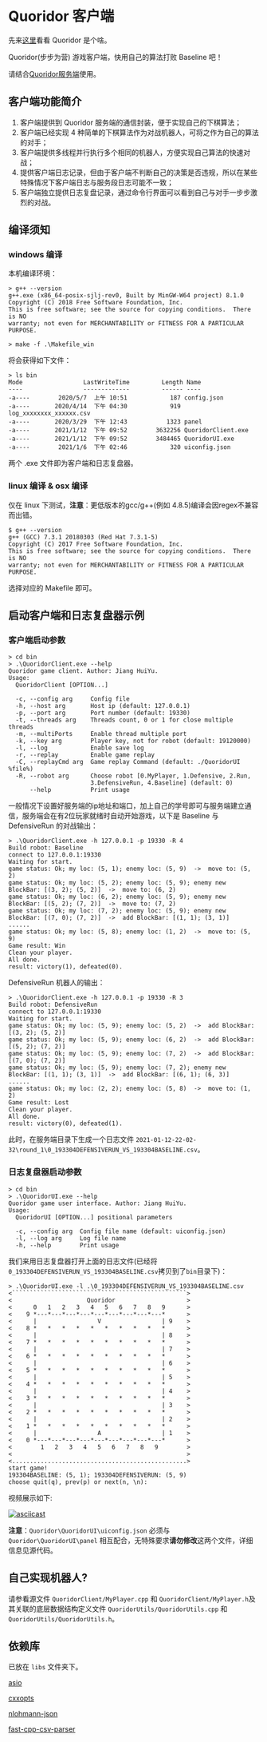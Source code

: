 # Quoridor 客户端 

先来[这里](https://asciinema.org/a/384440)看看 Quoridor 是个啥。

Quoridor(步步为营) 游戏客户端，快用自己的算法打败 Baseline 吧！

请结合[Quoridor服务端](https://github.com/JY0284/quoridor_server)使用。

## 客户端功能简介

1. 客户端提供到 Quoridor 服务端的通信封装，便于实现自己的下棋算法；
2. 客户端已经实现 4 种简单的下棋算法作为对战机器人，可将之作为自己的算法的对手；
3. 客户端提供多线程并行执行多个相同的机器人，方便实现自己算法的快速对战；
4. 提供客户端日志记录，但由于客户端不判断自己的决策是否违规，所以在某些特殊情况下客户端日志与服务段日志可能不一致；
5. 客户端独立提供日志复盘记录，通过命令行界面可以看到自己与对手一步步激烈的对战。

## 编译须知

### windows 编译

本机编译环境：
```shell
> g++ --version
g++.exe (x86_64-posix-sjlj-rev0, Built by MinGW-W64 project) 8.1.0
Copyright (C) 2018 Free Software Foundation, Inc.
This is free software; see the source for copying conditions.  There is NO
warranty; not even for MERCHANTABILITY or FITNESS FOR A PARTICULAR PURPOSE.
```

```shell
> make -f .\Makefile_win
```

将会获得如下文件：
```shell
> ls bin
Mode                 LastWriteTime         Length Name
----                 -------------         ------ ----
-a----        2020/5/7  上午 10:51            187 config.json
-a----       2020/4/14  下午 04:30            919 log_xxxxxxxx_xxxxxx.csv
-a----       2020/3/29  下午 12:43           1323 panel
-a----       2021/1/12  下午 09:52        3632256 QuoridorClient.exe
-a----       2021/1/12  下午 09:52        3484465 QuoridorUI.exe
-a----        2021/1/6  下午 02:46            320 uiconfig.json
```

两个 .exe 文件即为客户端和日志复盘器。

### linux 编译 & osx 编译

仅在 linux 下测试，**注意**：更低版本的gcc/g++(例如 4.8.5)编译会因regex不兼容而出错。

```shell
$ g++ --version
g++ (GCC) 7.3.1 20180303 (Red Hat 7.3.1-5)
Copyright (C) 2017 Free Software Foundation, Inc.
This is free software; see the source for copying conditions.  There is NO
warranty; not even for MERCHANTABILITY or FITNESS FOR A PARTICULAR PURPOSE.
```

选择对应的 Makefile 即可。

## 启动客户端和日志复盘器示例

### 客户端启动参数
```shell
> cd bin
> .\QuoridorClient.exe --help
Quoridor game client. Author: Jiang HuiYu.
Usage:
  QuoridorClient [OPTION...]

  -c, --config arg     Config file
  -h, --host arg       Host ip (default: 127.0.0.1)
  -p, --port arg       Port number (default: 19330)
  -t, --threads arg    Threads count, 0 or 1 for close multiple threads
  -m, --multiPorts     Enable thread multiple port
  -k, --key arg        Player key, not for robot (default: 19120000)
  -l, --log            Enable save log
  -r, --replay         Enable game replay
  -C, --replayCmd arg  Game replay Command (default: ./QuoridorUI %file%)
  -R, --robot arg      Choose robot [0.MyPlayer, 1.Defensive, 2.Run,
                       3.DefensiveRun, 4.Baseline] (default: 0)
      --help           Print usage
```

一般情况下设置好服务端的ip地址和端口，加上自己的学号即可与服务端建立通信，服务端会在有2位玩家就绪时自动开始游戏，以下是 Baseline 与 DefensiveRun 的对战输出：

```shell
> .\QuoridorClient.exe -h 127.0.0.1 -p 19330 -R 4
Build robot: Baseline
connect to 127.0.0.1:19330
Waiting for start.
game status: Ok; my loc: (5, 1); enemy loc: (5, 9)  ->  move to: (5, 2)
game status: Ok; my loc: (5, 2); enemy loc: (5, 9); enemy new BlockBar: [(3, 2); (5, 2)]  ->  move to: (6, 2)
game status: Ok; my loc: (6, 2); enemy loc: (5, 9); enemy new BlockBar: [(5, 2); (7, 2)]  ->  move to: (7, 2)
game status: Ok; my loc: (7, 2); enemy loc: (5, 9); enemy new BlockBar: [(7, 0); (7, 2)]  ->  add BlockBar: [(1, 1); (3, 1)]
......
game status: Ok; my loc: (5, 8); enemy loc: (1, 2)  ->  move to: (5, 9)
Game result: Win
Clean your player.
All done.
result: victory(1), defeated(0).
```

DefensiveRun 机器人的输出：

```shell
> .\QuoridorClient.exe -h 127.0.0.1 -p 19330 -R 3
Build robot: DefensiveRun
connect to 127.0.0.1:19330
Waiting for start.
game status: Ok; my loc: (5, 9); enemy loc: (5, 2)  ->  add BlockBar: [(3, 2); (5, 2)]
game status: Ok; my loc: (5, 9); enemy loc: (6, 2)  ->  add BlockBar: [(5, 2); (7, 2)]
game status: Ok; my loc: (5, 9); enemy loc: (7, 2)  ->  add BlockBar: [(7, 0); (7, 2)]
game status: Ok; my loc: (5, 9); enemy loc: (7, 2); enemy new BlockBar: [(1, 1); (3, 1)]  ->  add BlockBar: [(6, 1); (6, 3)]
......
game status: Ok; my loc: (2, 2); enemy loc: (5, 8)  ->  move to: (1, 2)
Game result: Lost
Clean your player.
All done.
result: victory(0), defeated(1).
```

此时，在服务端目录下生成一个日志文件 ```2021-01-12-22-02-32\round_1\0_193304DEFENSIVERUN_VS_193304BASELINE.csv```。

### 日志复盘器启动参数
```shell
> cd bin
> .\QuoridorUI.exe --help
Quoridor game user interface. Author: Jiang HuiYu.
Usage:
  QuoridorUI [OPTION...] positional parameters

  -c, --config arg  Config file name (default: uiconfig.json)
  -l, --log arg     Log file name
  -h, --help        Print usage
```

我们来用日志复盘器打开上面的日志文件(已经将```0_193304DEFENSIVERUN_VS_193304BASELINE.csv```拷贝到了```bin```目录下)：
```shell
> .\QuoridorUI.exe -l .\0_193304DEFENSIVERUN_VS_193304BASELINE.csv
<`````````````````````````````````````````````````>
<                     Quoridor                    >
<      0   1   2   3   4   5   6   7   8   9      >
<    9 *---*---*---*---*---*---*---*---*---*      >
<      |                 V                 | 9    >
<    8 *   *   *   *   *   *   *   *   *   *      >
<      |                                   | 8    >
<    7 *   *   *   *   *   *   *   *   *   *      >
<      |                                   | 7    >
<    6 *   *   *   *   *   *   *   *   *   *      >
<      |                                   | 6    >
<    5 *   *   *   *   *   *   *   *   *   *      >
<      |                                   | 5    >
<    4 *   *   *   *   *   *   *   *   *   *      >
<      |                                   | 4    >
<    3 *   *   *   *   *   *   *   *   *   *      >
<      |                                   | 3    >
<    2 *   *   *   *   *   *   *   *   *   *      >
<      |                                   | 2    >
<    1 *   *   *   *   *   *   *   *   *   *      >
<      |                 A                 | 1    >
<    0 *---*---*---*---*---*---*---*---*---*      >
<        1   2   3   4   5   6   7   8   9        >
<                                                 >
<.................................................>
start game!
193304BASELINE: (5, 1); 193304DEFENSIVERUN: (5, 9)
choose quit(q), prev(p) or next(n, \n):
```

视频展示如下:

[![asciicast](https://asciinema.org/a/384440.svg)](https://asciinema.org/a/384440)

**注意**：`Quoridor\QuoridorUI\uiconfig.json` 必须与 `Quoridor\QuoridorUI\panel` 相互配合，无特殊要求**请勿修改**这两个文件，详细信息见源代码。

## 自己实现机器人?

请参看源文件 ```QuoridorClient/MyPlayer.cpp``` 和 ```QuoridorClient/MyPlayer.h```及其关联的底层数据结构定义文件 ```QuoridorUtils/QuoridorUtils.cpp``` 和 ```QuoridorUtils/QuoridorUtils.h```。

## 依赖库

已放在 ```libs``` 文件夹下。

[asio](https://think-async.com/Asio/)

[cxxopts](https://github.com/jarro2783/cxxopts)

[nlohmann-json](https://github.com/nlohmann/json)

[fast-cpp-csv-parser](https://github.com/ben-strasser/fast-cpp-csv-parser)
